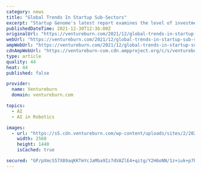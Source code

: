 ```yaml
---
category: news
title: "Global Trends In Startup Sub-Sectors"
excerpt: "Startup Genome's latest report examines the level of investment and market share of tech startup sub-sectors over five years."
publishedDateTime: 2021-12-30T12:36:00Z
originalUrl: "https://ventureburn.com/2021/12/global-trends-in-startup-sub-sectors/"
webUrl: "https://ventureburn.com/2021/12/global-trends-in-startup-sub-sectors/"
ampWebUrl: "https://ventureburn.com/2021/12/global-trends-in-startup-sub-sectors/?amp=1"
cdnAmpWebUrl: "https://ventureburn-com.cdn.ampproject.org/c/s/ventureburn.com/2021/12/global-trends-in-startup-sub-sectors/?amp=1"
type: article
quality: 44
heat: 44
published: false

provider:
  name: Ventureburn
  domain: ventureburn.com

topics:
  - AI
  - AI in Robotics

images:
  - url: "https://s5.cdn.ventureburn.com/wp-content/uploads/sites/2/2021/12/startup-report-1-scaled.jpg"
    width: 2560
    height: 1440
    isCached: true

secured: "GP/pXmcS57X89aqKKTmYcJaMba9Iz7dVAZlE4+qitg/Y2H6oNN/1z+iuk+p7hfCqHo98kSg5RwuJ/6FXSOnCFJl11huCZmfXlreKmLbbDXmVOCZ8q/n7C5tOz5vyOota+Gk15TYVUpGscPmyI2K1YSC7UJ6kjRpZHHaxSSjR2B7w5p14nLEYHa/AutTodnYjWTxmYS7GVzu44ukiR31BnqrasReevq4/W3ngVee6qdA0Y9SxDtCrF8kfUJaPcWx0zuo24Tg5eHrKzEwpm7A4te28zvEIIHXQP9ApG73yotzfpN0pay2huOpjWdCqal+ho7ao7mU67XvHL9bj5G2mYSteZZBjH0zulpd12d/2uDs=;DtTnOcH2tYrfzemIU6/0Ng=="
---
```


